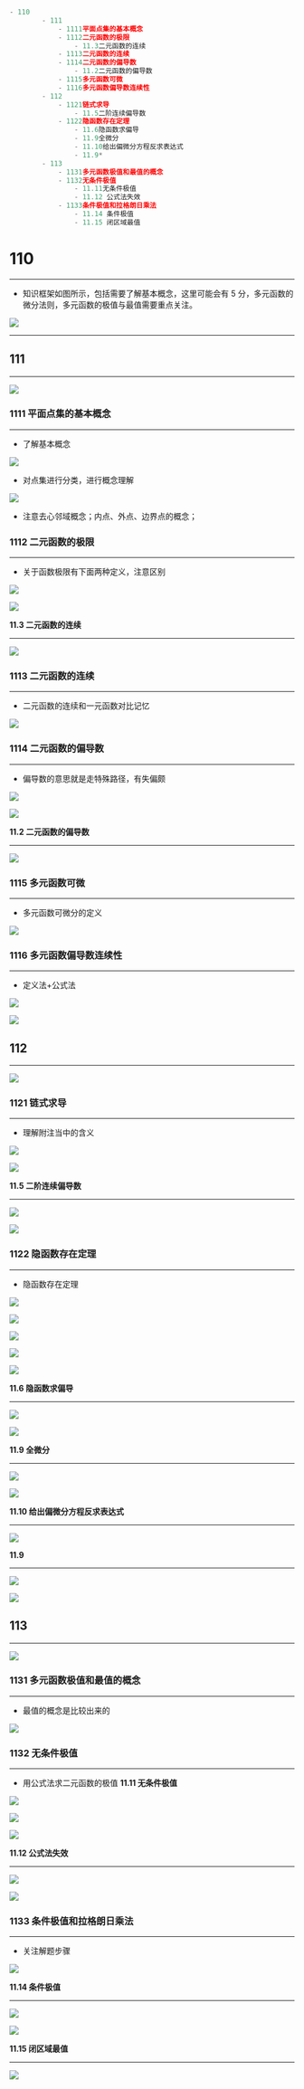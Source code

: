 ```javascript
- 110
		- 111
			- 1111平面点集的基本概念
			- 1112二元函数的极限
				- 11.3二元函数的连续
			- 1113二元函数的连续
			- 1114二元函数的偏导数
				- 11.2二元函数的偏导数
			- 1115多元函数可微
			- 1116多元函数偏导数连续性
		- 112
			- 1121链式求导
				- 11.5二阶连续偏导数
			- 1122隐函数存在定理
				- 11.6隐函数求偏导
				- 11.9全微分
				- 11.10给出偏微分方程反求表达式
				- 11.9*
		- 113
			- 1131多元函数极值和最值的概念
			- 1132无条件极值
				- 11.11无条件极值
				- 11.12 公式法失效
			- 1133条件极值和拉格朗日乘法
				- 11.14 条件极值
				- 11.15 闭区域最值
```

# 110

---

- 知识框架如图所示，包括需要了解基本概念，这里可能会有 5 分，多元函数的微分法则，多元函数的极值与最值需要重点关注。

![](https://bu.dusays.com/2023/09/13/6501603379b9e.png)

---

## 111

---

![](https://bu.dusays.com/2023/09/13/65015c31d7ed4.png)

### 1111 平面点集的基本概念

---

- 了解基本概念

![](https://bu.dusays.com/2023/09/13/65015c502a7f0.png)

- 对点集进行分类，进行概念理解

![](https://bu.dusays.com/2023/09/13/65015c5175a26.png)

- 注意去心邻域概念；内点、外点、边界点的概念；

### 1112 二元函数的极限

---

- 关于函数极限有下面两种定义，注意区别

![](https://bu.dusays.com/2023/09/13/65015c52c9cef.png)

![](https://bu.dusays.com/2023/09/13/65015c53a229f.png)

**11.3 二元函数的连续**

---

![](https://bu.dusays.com/2023/09/13/65015c54d9852.png)

### 1113 二元函数的连续

---

- 二元函数的连续和一元函数对比记忆

![](https://bu.dusays.com/2023/09/13/65015caabd415.png)

### 1114 二元函数的偏导数

---

- 偏导数的意思就是走特殊路径，有失偏颇

![](https://bu.dusays.com/2023/09/13/65015cad158c8.png)

![](https://bu.dusays.com/2023/09/13/65015cac36e63.png)

**11.2 二元函数的偏导数**

---

![](https://bu.dusays.com/2023/09/13/65015cae36f58.png)

### 1115 多元函数可微

---

- 多元函数可微分的定义

![](https://bu.dusays.com/2023/09/13/65015caf669e3.png)

### 1116 多元函数偏导数连续性

---

- 定义法+公式法

![](https://bu.dusays.com/2023/09/13/65015d583a2ab.png)

![](https://bu.dusays.com/2023/09/13/65015d5912afb.png)

## 112

---

![](https://bu.dusays.com/2023/09/13/65015d5a2fe4c.png)

### 1121 链式求导

---

- 理解附注当中的含义

![](https://bu.dusays.com/2023/09/13/65015d5b7850e.png)

![](https://bu.dusays.com/2023/09/13/65015d5c675d6.png)

**11.5 二阶连续偏导数**

---

![](https://bu.dusays.com/2023/09/13/65015eea27587.png)

![](https://bu.dusays.com/2023/09/13/65015eeb0e103.png)

### 1122 隐函数存在定理

---

- 隐函数存在定理

![](https://bu.dusays.com/2023/09/13/65015ed39c543.png)

![](https://bu.dusays.com/2023/09/13/65015ed4bf6ff.png)

![](https://bu.dusays.com/2023/09/13/65015ed5db2ca.png)

![](https://bu.dusays.com/2023/09/13/65015ed7065bd.png)

![](https://bu.dusays.com/2023/09/13/65015ed7df1b2.png)

**11.6 隐函数求偏导**

---

![](https://bu.dusays.com/2023/09/13/65015ec3d78f1.png)

![](https://bu.dusays.com/2023/09/13/65015ec4ed8ea.png)

**11.9 全微分**

---

![](https://bu.dusays.com/2023/09/13/65015eb36e428.png)

![](https://bu.dusays.com/2023/09/13/65015eb45a9da.png)

**11.10 给出偏微分方程反求表达式**

---

![](https://bu.dusays.com/2023/09/13/65015e7801d56.png)

**11.9**

---

![](https://bu.dusays.com/2023/09/13/65015e78d23e9.png)

![](https://bu.dusays.com/2023/09/13/65015e79af5ba.png)

## 113

---

![](https://bu.dusays.com/2023/09/13/65015e7a9b3e0.png)

### 1131 多元函数极值和最值的概念

---

- 最值的概念是比较出来的

![](https://bu.dusays.com/2023/09/13/65015e7bc9837.png)

### 1132 无条件极值

---

- 用公式法求二元函数的极值
  **11.11 无条件极值**

![](https://bu.dusays.com/2023/09/13/65015e58aa68e.png)

![](https://bu.dusays.com/2023/09/13/65015e4764da4.png)

![](https://bu.dusays.com/2023/09/13/65015e483dbe3.png)

**11.12 公式法失效**

---

![](https://bu.dusays.com/2023/09/13/65015e2c89d91.png)

![](https://bu.dusays.com/2023/09/13/65015df097595.png)

### 1133 条件极值和拉格朗日乘法

---

- 关注解题步骤

![](https://bu.dusays.com/2023/09/13/65015df1ccea8.png)

**11.14 条件极值**

---

![](https://bu.dusays.com/2023/09/13/65015df2d7c3c.png)

![](https://bu.dusays.com/2023/09/13/65015df3b3f9f.png)

**11.15 闭区域最值**

---

![](https://bu.dusays.com/2023/09/13/65015df50e8e7.png)
